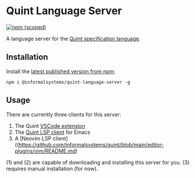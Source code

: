 # Quint Language Server

[![npm (scoped)](https://img.shields.io/npm/v/@informalsystems/quint-language-server)](https://www.npmjs.com/package/@informalsystems/quint-language-server)

A language server for the [Quint specification language](https://github.com/informalsystems/quint).

## Installation

Install the [latest published version from npm](https://www.npmjs.com/package/@informalsystems/quint-language-server):

```
npm i @informalsystems/quint-language-server -g
```

## Usage

There are currently three clients for this server:

1. The Quint [VSCode extension](https://marketplace.visualstudio.com/items?itemName=informal.quint-vscode)
2. The [Quint LSP client](https://github.com/informalsystems/quint/blob/main/editor-plugins/emacs/README.md) for Emacs
3. A [Neovim LSP client]((https://github.com/informalsystems/quint/blob/main/editor-plugins/vim/README.md)

(1) and (2) are capable of downloading and installing this server for you. (3) requires manual installation (for now).
